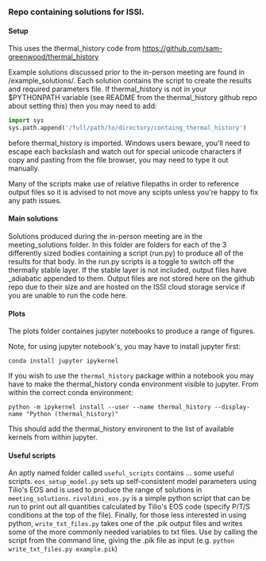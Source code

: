 ### Repo containing solutions for ISSI.

#### Setup
This uses the thermal_history code from https://github.com/sam-greenwood/thermal_history

Example solutions discussed prior to the in-person meeting are found in /example_solutions/. Each solution contains the script to create the results and required parameters file.
If thermal_history is not in your $PYTHONPATH variable (see README from the thermal_history github repo about setting this) then you may need to add:

```python
import sys
sys.path.append('/full/path/to/directory/containg_thermal_history')
```
before thermal_history is imported. Windows users beware, you'll need to escape each backslash and watch out for special unicode characters if copy and pasting from the file browser, you may need to type it out manually.

Many of the scripts make use of relative filepaths in order to reference output files so it is advised to not move any scipts unless you're happy to fix any path issues.

#### Main solutions

Solutions produced during the in-person meeting are in the meeting_solutions folder. In this folder are folders for each of the 3 differently sized bodies containing a script (run.py) to produce all of the results for that body. In the run.py scripts is a toggle to switch off the thermally stable layer. If the stable layer is not included, output files have _adiabatic appended to them. Output files are not stored here on the github repo due to their size and are hosted on the ISSI cloud storage service if you are unable to run the code here.

#### Plots

The plots folder containes jupyter notebooks to produce a range of figures.

Note, for using jupyter notebook's, you may have to install jupyter first:

```
conda install jupyter ipykernel
```

If you wish to use the `thermal_history` package within a notebook you may have to make the thermal_history conda environment visible to jupyter. From within the correct conda environment:

```
python -m ipykernel install --user --name thermal_history --display-name "Python (thermal_history)"
```
This should add the thermal_history environent to the list of available kernels from within jupyter.


#### Useful scripts

An aptly named folder called `useful_scripts` contains ... some useful scripts. `eos_setup_model.py` sets up self-consistent model parameters using Tilio's EOS and is used to produce the range of solutions in `meeting_solutions`. `rivoldini_eos.py` is a simple python script that can be run to print out all quantities calculated by Tilio's EOS code (specify P/T/S conditions at the top of the file). Finally, for those less interested in using python, `write_txt_files.py` takes one of the .pik output files and writes some of the more commonly needed variables to txt files. Use by calling the script from the command line, giving the .pik file as input (e.g. `python write_txt_files.py example.pik`)
